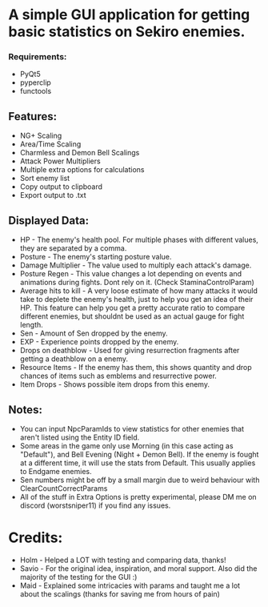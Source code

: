 # A simple GUI application for getting basic statistics on Sekiro enemies.
### Requirements:
 - PyQt5
 - pyperclip
 - functools

## Features:
 - NG+ Scaling
 - Area/Time Scaling
 - Charmless and Demon Bell Scalings
 - Attack Power Multipliers
 - Multiple extra options for calculations
 - Sort enemy list
 - Copy output to clipboard
 - Export output to .txt

## Displayed Data:
 - HP - The enemy's health pool. For multiple phases with different values, they are separated by a comma.
 - Posture - The enemy's starting posture value.
 - Damage Multiplier - The value used to multiply each attack's damage.
 - Posture Regen - This value changes a lot depending on events and animations during fights. Dont rely on it. (Check StaminaControlParam)
 - Average hits to kill - A very loose estimate of how many attacks it would take to deplete the enemy's health, just to help you get an idea of their HP. This feature can help you get a pretty accurate ratio to compare different enemies, but shouldnt be used as an actual gauge for fight length.
 - Sen - Amount of Sen dropped by the enemy.
 - EXP - Experience points dropped by the enemy.
 - Drops on deathblow - Used for giving resurrection fragments after getting a deathblow on a enemy.
 - Resource Items - If the enemy has them, this shows quantity and drop chances of items such as emblems and resurrective power.
 - Item Drops - Shows possible item drops from this enemy.

## Notes:
 - You can input NpcParamIds to view statistics for other enemies that aren't listed using the Entity ID field.
 - Some areas in the game only use Morning (in this case acting as "Default"), and Bell Evening (Night + Demon Bell). If the enemy is fought at a different time, it will use the stats from Default. This usually applies to Endgame enemies.
 - Sen numbers might be off by a small margin due to weird behaviour with ClearCountCorrectParams
 - All of the stuff in Extra Options is pretty experimental, please DM me on discord (worstsniper11) if you find any issues.

# Credits:
 - Holm - Helped a LOT with testing and comparing data, thanks!
 - Savio - For the original idea, inspiration, and moral support. Also did the majority of the testing for the GUI :)
 - Maid - Explained some intricacies with params and taught me a lot about the scalings (thanks for saving me from hours of pain)
